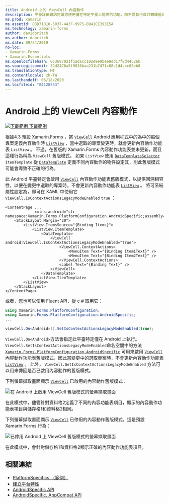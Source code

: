 ```yaml
---
title: Android 上的 ViewCell 內容動作
description: 平臺詳細資訊可讓您使用僅在特定平臺上提供的功能，而不需執行自訂轉譯器或效果。 本文說明如何使用可啟用 ViewCell 內容動作舊版模式的 Android 平臺特定。
ms.prod: xamarin
ms.assetid: 8BD71B10-5037-443F-9975-B941CE393E5A
ms.technology: xamarin-forms
author: davidbritch
ms.author: dabritch
ms.date: 09/24/2019
no-loc:
- Xamarin.Forms
- Xamarin.Essentials
ms.openlocfilehash: 053697921f1adacc102e9e9bee9dd17f8d44526b
ms.sourcegitcommit: 32d2476a5f9016baa231b7471c88c1d4ccc08eb8
ms.translationtype: MT
ms.contentlocale: zh-TW
ms.lasthandoff: 06/18/2020
ms.locfileid: "84128553"
---
```

# <a name="viewcell-context-actions-on-android"></a>Android 上的 ViewCell 內容動作

[![下載範例 ](~/media/shared/download.png) 下載範例](https://docs.microsoft.com/samples/xamarin/xamarin-forms-samples/userinterface-platformspecifics)

根據4.3 預設 Xamarin.Forms ，當 [`ViewCell`](xref:Xamarin.Forms.ViewCell) Android 應用程式中的為中的每個專案定義內容動作時 [`ListView`](xref:Xamarin.Forms.ListView) ，當中選取的專案變更時，就會更新內容動作功能表 `ListView` 。 不過，在舊版的 Xamarin.Forms 內容動作功能表並未更新，而且這種行為稱為 `ViewCell` 舊版模式。 如果 `ListView` 使用 [`DataTemplateSelector`](xref:Xamarin.Forms.DataTemplateSelector) `ItemTemplate` 從 [`DataTemplate`](xref:Xamarin.Forms.DataTemplate) 定義不同內容動作的物件設定其，則此舊版模式可能會導致不正確的行為。

此 Android 平臺特定會啟用 [`ViewCell`](xref:Xamarin.Forms.ViewCell) 內容動作功能表舊版模式，以提供回溯相容性，以便在變更中選取的專案時，不會更新內容動作功能表 [`ListView`](xref:Xamarin.Forms.ListView) 。 將可系結屬性設定為，即可在 XAML 中使用它 `ViewCell.IsContextActionsLegacyModeEnabled` `true` ：

```xaml
<ContentPage ...
             xmlns:android="clr-namespace:Xamarin.Forms.PlatformConfiguration.AndroidSpecific;assembly=Xamarin.Forms.Core">
    <StackLayout Margin="20">
        <ListView ItemsSource="{Binding Items}">
            <ListView.ItemTemplate>
                <DataTemplate>
                    <ViewCell android:ViewCell.IsContextActionsLegacyModeEnabled="true">
                        <ViewCell.ContextActions>
                            <MenuItem Text="{Binding Item1Text}" />
                            <MenuItem Text="{Binding Item2Text}" />
                        </ViewCell.ContextActions>
                        <Label Text="{Binding Text}" />
                    </ViewCell>
                </DataTemplate>
            </ListView.ItemTemplate>
        </ListView>
    </StackLayout>
</ContentPage>
```

或者，您也可以使用 Fluent API，從 c # 取用它：

```csharp
using Xamarin.Forms.PlatformConfiguration;
using Xamarin.Forms.PlatformConfiguration.AndroidSpecific;
...

viewCell.On<Android>().SetIsContextActionsLegacyModeEnabled(true);
```

`ViewCell.On<Android>`方法會指定此平臺特定僅在 Android 上執行。 `ViewCell.SetIsContextActionsLegacyModeEnabled`命名空間中的方法 [`Xamarin.Forms.PlatformConfiguration.AndroidSpecific`](xref:Xamarin.Forms.PlatformConfiguration.AndroidSpecific) 可用來啟用 [`ViewCell`](xref:Xamarin.Forms.ViewCell) 內容動作功能表舊版模式，因此當變更中的選取專案時，不會更新內容動作功能表 [`ListView`](xref:Xamarin.Forms.ListView) 。 此外， `ViewCell.GetIsContextActionsLegacyModeEnabled` 方法可以用來傳回是否已啟用內容動作的舊版模式。

下列螢幕擷取畫面顯示 [`ViewCell`](xref:Xamarin.Forms.ViewCell) 已啟用的內容動作舊版模式：

![在 Android 上啟用 ViewCell 舊版模式的螢幕擷取畫面](viewcell-context-actions-images/legacy-mode-enabled.png "ViewCell 舊版模式已啟用")

在此模式中，儘管針對資料格2定義了不同的內容功能表項目，顯示的內容動作功能表項目與儲存格1和資料格2相同。

下列螢幕擷取畫面顯示 [`ViewCell`](xref:Xamarin.Forms.ViewCell) 已停用的內容動作舊版模式，這是預設 Xamarin.Forms 行為：

![已停用 Android 上 ViewCell 舊版模式的螢幕擷取畫面](viewcell-context-actions-images/legacy-mode-disabled.png "已停用 ViewCell 舊版模式")

在此模式中，會針對儲存格1和資料格2顯示正確的內容動作功能表項目。

## <a name="related-links"></a>相關連結

- [PlatformSpecifics （範例）](https://docs.microsoft.com/samples/xamarin/xamarin-forms-samples/userinterface-platformspecifics)
- [建立平台特性](~/xamarin-forms/platform/platform-specifics/index.md#creating-platform-specifics)
- [AndroidSpecific API](xref:Xamarin.Forms.PlatformConfiguration.AndroidSpecific)
- [AndroidSpecific. AppCompat API](xref:Xamarin.Forms.PlatformConfiguration.AndroidSpecific.AppCompat)

